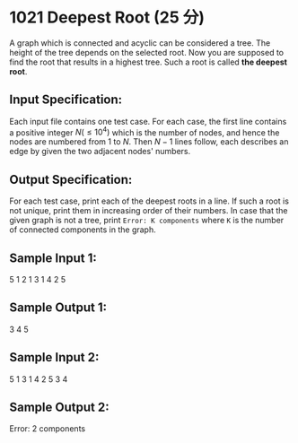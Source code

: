 # 1021 Deepest Root (25 分)

A graph which is connected and acyclic can be considered a tree. The height of the tree depends on the selected root. Now you are supposed to find the root that results in a highest tree. Such a root is called **the deepest root**.

## Input Specification:
Each input file contains one test case. For each case, the first line contains a positive integer $N (≤10^4)$ which is the number of nodes, and hence the nodes are numbered from $1$ to $N$. Then $N - 1$ lines follow, each describes an edge by given the two adjacent nodes' numbers.

## Output Specification:
For each test case, print each of the deepest roots in a line. If such a root is not unique, print them in increasing order of their numbers. In case that the given graph is not a tree, print `Error: K components` where `K` is the number of connected components in the graph.

## Sample Input 1:
5
1 2
1 3
1 4
2 5

## Sample Output 1:
3
4
5

## Sample Input 2:
5
1 3
1 4
2 5
3 4

## Sample Output 2:
Error: 2 components
